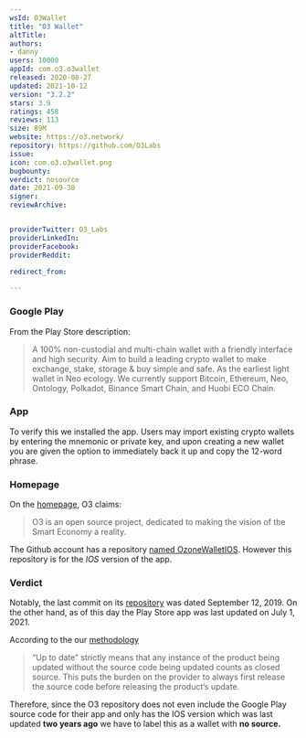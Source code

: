 ```yaml
---
wsId: O3Wallet
title: "O3 Wallet"
altTitle: 
authors:
- danny
users: 10000
appId: com.o3.o3wallet
released: 2020-08-27
updated: 2021-10-12
version: "3.2.2"
stars: 3.9
ratings: 458
reviews: 113
size: 89M
website: https://o3.network/
repository: https://github.com/O3Labs
issue: 
icon: com.o3.o3wallet.png
bugbounty: 
verdict: nosource
date: 2021-09-30
signer: 
reviewArchive:


providerTwitter: O3_Labs
providerLinkedIn: 
providerFacebook: 
providerReddit: 

redirect_from:

---
```



### Google Play
From the Play Store description:

> A 100% non-custodial and multi-chain wallet with a friendly interface and high security. Aim to build a leading crypto wallet to make exchange, stake, storage & buy simple and safe. As the earliest light wallet in Neo ecology. We currently support Bitcoin, Ethereum, Neo, Ontology, Polkadot, Binance Smart Chain, and Huobi ECO Chain.

### App
To verify this we installed the app. Users may import existing crypto wallets by entering the mnemonic or private key, and upon creating a new wallet you are given the option to immediately back it up and copy the 12-word phrase.

### Homepage
On the [homepage](https://o3.network/), O3 claims:

> O3 is an open source project, dedicated to making the vision of the Smart Economy a reality.

 The Github account has a repository [named OzoneWalletIOS](https://github.com/O3Labs/OzoneWalletIOS). However this repository is for the _IOS_ version of the app.
 
### Verdict
Notably, the last commit on its [repository](https://github.com/O3Labs/OzoneWalletIOS) was dated September 12, 2019. On the other hand, as of this day the Play Store app was last updated on July 1, 2021.

According to the our [methodology](/methodology/#nosource)

> “Up to date” strictly means that any instance of the product being updated without the source code being updated counts as closed source. This puts the burden on the provider to always first release the source code before releasing the product’s update. 

Therefore, since the O3 repository does not even include the Google Play source code for their app and only has the IOS version which was last updated __two years ago__ we have to label this as a wallet with **no source.**
